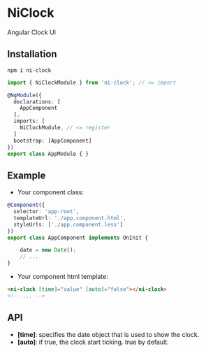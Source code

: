 # NiClock
Angular Clock UI

## Installation
    npm i ni-clock

```typescript
import { NiClockModule } from 'ni-clock'; // <= import

@NgModule({
  declarations: [
    AppComponent
  ],
  imports: [
    NiClockModule, // <= register
  ]
  bootstrap: [AppComponent]
})
export class AppModule { }
```

## Example
- Your component class:
```typescript
@Component({
  selector: 'app-root',
  templateUrl: './app.component.html',
  styleUrls: ['./app.component.less']
})
export class AppComponent implements OnInit {

    date = new Date();
    // ...
}
```

- Your component html template:
```html
<ni-clock [time]="value" [auto]="false"></ni-clock>
<!-- ... -->
```

## API
- **[time]**: specifies the date object that is used to show the clock.
- **[auto]**: if true, the clock start ticking. true by default.